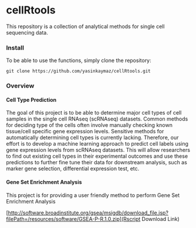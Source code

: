# cellRtools
This repository is a collection of analytical methods for single cell sequencing data.

### Install

To be able to use the functions, simply clone the repository:
```{bash}
git clone https://github.com/yasinkaymaz/cellRtools.git
```

### Overview

#### Cell Type Prediction

The goal of this project is to be able to determine major cell types of cell samples in the single cell RNAseq (scRNAseq) datasets. Common methods for deciding type of the cells often involve manually checking known tissue/cell specific gene expression levels. Sensitive methods for automatically determining cell types is currently lacking. Therefore, our effort is to develop a machine learning approach to predict cell labels using gene expression levels from scRNAseq datasets. This will allow researchers to find out existing cell types in their experimental outcomes and use these predictions to further fine tune their data for downstream analysis, such as marker gene selection, differential expression test, etc.


#### Gene Set Enrichment Analysis

This project is for providing a user friendly method to perform Gene Set Enrichment Analysis

[http://software.broadinstitute.org/gsea/msigdb/download_file.jsp?filePath=/resources/software/GSEA-P-R.1.0.zip](Rscript Download Link)
